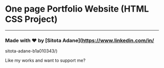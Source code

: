 # One page Portfolio Website (HTML CSS Project)

---

### Made with ❤️ by [Sitota Adane](https://www.linkedin.com/in/
sitota-adane-b1a010343/)

Like my works and want to support me?


  


